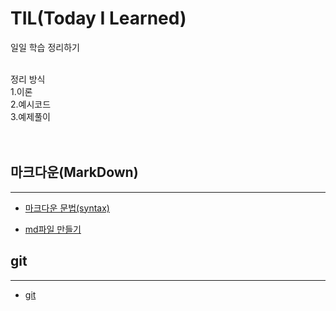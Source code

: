 # TIL(Today I Learned)
일일 학습 정리하기  
<br>

정리 방식  
1.이론  
2.예시코드  
3.예제풀이 
<br><br><br>

    
## 마크다운(MarkDown)
---
- [마크다운 문법(syntax)](/git/)

- [md파일 만들기](/MarkDown/md파일만들기.md)

## git
---

- [git](/git/)
